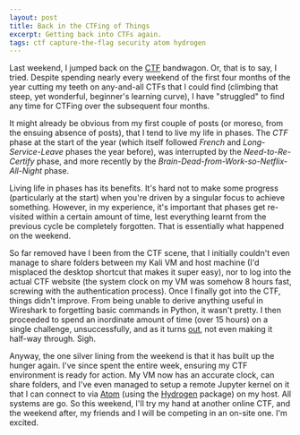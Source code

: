 ```yaml
---
layout: post
title: Back in the CTFing of Things
excerpt: Getting back into CTFs again.
tags: ctf capture-the-flag security atom hydrogen
---
```


Last weekend, I jumped back on the [CTF](https://ctftime.org/event/846) bandwagon. Or, that is to say, I tried. Despite spending nearly every weekend of the first four months of the year cutting my teeth on any-and-all CTFs that I could find (climbing that steep, yet wonderful, beginner's learning curve), I have "struggled" to find any time for CTFing over the subsequent four months.

It might already be obvious from my first couple of posts (or moreso, from the ensuing absence of posts), that I tend to live my life in phases. The *CTF* phase at the start of the year (which itself followed *French* and *Long-Service-Leave* phases the year before), was interrupted by the *Need-to-Re-Certify* phase, and more recently by the *Brain-Dead-from-Work-so-Netflix-All-Night* phase. 

Living life in phases has its benefits. It's hard not to make some progress (particularly at the start) when you're driven by a singular focus to achieve something. However, in my experience, it's important that phases get re-visited within a certain amount of time, lest everything learnt from the previous cycle be completely forgotten. That is essentially what happened on the weekend.

So far removed have I been from the CTF scene, that I initially couldn't even manage to share folders between my Kali VM and host machine (I'd misplaced the desktop shortcut that makes it super easy), nor to log into the actual CTF website (the system clock on my VM was somehow 8 hours fast, screwing with the authentication process). Once I finally got into the CTF, things didn't improve. From being unable to derive anything useful in Wireshark to forgetting basic commands in Python, it wasn't pretty. I then proceeded to spend an inordinate amount of time (over 15 hours) on a single challenge, unsuccessfully, and as it turns [out](https://github.com/p4-team/ctf/tree/master/2019-09-07-trendmicro-quals/combo_100), not even making it half-way through. Sigh.

Anyway, the one silver lining from the weekend is that it has built up the hunger again. I've since spent the entire week, ensuring my CTF environment is ready for action. My VM now has an accurate clock, can share folders, and I've even managed to setup a remote Jupyter kernel on it that I can connect to via [Atom](https://atom.io/) (using the [Hydrogen](https://atom.io/packages/hydrogen) package) on my host. All systems are go. So this weekend, I'll try my hand at another online CTF, and the weekend after, my friends and I will be competing in an on-site one. I'm excited.
